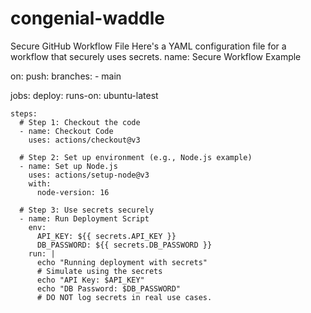 # congenial-waddle
Secure GitHub Workflow File Here's a YAML configuration file for a workflow that securely uses secrets.
name: Secure Workflow Example

on:
  push:
    branches:
      - main

jobs:
  deploy:
    runs-on: ubuntu-latest

    steps:
      # Step 1: Checkout the code
      - name: Checkout Code
        uses: actions/checkout@v3

      # Step 2: Set up environment (e.g., Node.js example)
      - name: Set up Node.js
        uses: actions/setup-node@v3
        with:
          node-version: 16

      # Step 3: Use secrets securely
      - name: Run Deployment Script
        env:
          API_KEY: ${{ secrets.API_KEY }}
          DB_PASSWORD: ${{ secrets.DB_PASSWORD }}
        run: |
          echo "Running deployment with secrets"
          # Simulate using the secrets
          echo "API Key: $API_KEY"
          echo "DB Password: $DB_PASSWORD"
          # DO NOT log secrets in real use cases.
